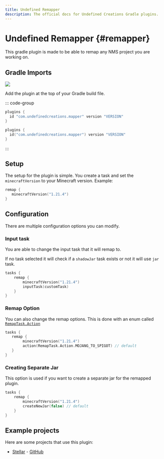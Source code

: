 ```yaml
---
title: Undefined Remapper
description: The official docs for Undefined Creations Gradle plugins.
---
```


# Undefined Remapper {#remapper} 

This gradle plugin is made to be able to remap any NMS project you are working on.

## Gradle Imports

[![](https://img.shields.io/gradle-plugin-portal/v/com.undefinedcreations.mapper)](https://plugins.gradle.org/plugin/com.undefinedcreations.mapper)

Add the plugin at the top of your Gradle build file.

::: code-group
```groovy [build.gradle]
plugins {
  id "com.undefinedcreations.mapper" version "VERSION"
}
```
```kts [build.gradle.kts]
plugins {
  id("com.undefinedcreations.mapper") version "VERSION"
}
```
:::

## Setup
The setup for the plugin is simple. You create a task and set the `minecraftVersion` to your Minecraft version. Example:

```kts
remap {
   minecraftVersion("1.21.4")
}
```

## Configuration

There are multiple configuration options you can modify.

### Input task

You are able to change the input task that it will remap to.

If no task selected it will check if a `shadowJar` task exists or not it will use `jar` task.
```kts
tasks {
    remap {
        minecraftVersion("1.21.4")
        inputTask(customTask)
    }
}
```

### Remap Option

You can also change the remap options. This is done with an enum called [`RemapTask.Action`](https://github.com/UndefinedCreations/UndefinedRemapper/blob/master/src/main/kotlin/com/undefinedcreation/remapper/RemapTask.kt#L92)

```kts
tasks {
   remap {
        minecraftVersion("1.21.4")
        action(RemapTask.Action.MOJANG_TO_SPIGOT) // default
   }
}
```

### Creating Separate Jar

This option is used if you want to create a separate jar for the remapped plugin.

```kts
tasks {
    remap {
        minecraftVersion("1.21.4")
        createNewJar(false) // default 
    }
}
```

[//]: # (## Multi Module)

[//]: # ()
[//]: # (To set up the remapper on a multi-module project you will need to add one thing to the `build.gradle` of the module.)

[//]: # ()
[//]: # (```kts)

[//]: # (tasks {)

[//]: # (    jar {)

[//]: # (        finalizedBy&#40;remap&#41;)

[//]: # (    })

[//]: # (})

[//]: # (```)

## Example projects

Here are some projects that use this plugin:
- [Stellar](/stellar) - [GitHub](https://github.com/UndefinedCreations/Stellar)